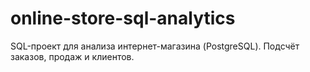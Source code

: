 # online-store-sql-analytics
SQL-проект для анализа интернет-магазина (PostgreSQL). Подсчёт заказов, продаж и клиентов.
